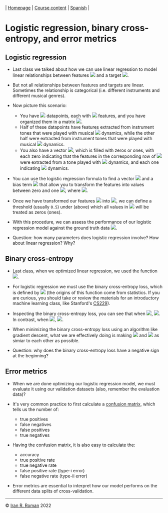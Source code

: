 | [Homepage](https://dl4genaudio.github.io) | [Course content](https://dl4genaudio.github.io/#course-content) | [Spanish](https://dl4genaudio-github-io.translate.goog/?_x_tr_sl=en&_x_tr_tl=es&_x_tr_hl=en-US) |

# Logistic regression, binary cross-entropy, and error metrics

## Logistic regression

* Last class we talked about how we can use linear regression to model linear relationships between features <img src="https://render.githubusercontent.com/render/math?math=X \in \mathbb{R}^{N\times D}"> and a target <img src="https://render.githubusercontent.com/render/math?math=Y \in \mathbb{R}^{N}">.

* But not all relationships between features and targets are linear. Sometimes the relationship is categorical (i.e. different instruments and different musical genres).

* Now picture this scenario:
    * You have <img src="https://render.githubusercontent.com/render/math?math=N"> datapoints, each with <img src="https://render.githubusercontent.com/render/math?math=D"> features, and you have organized them in a matrix <img src="https://render.githubusercontent.com/render/math?math=X \in \mathbb{R}^{N\times D}">.
    * Half of these datapoints have features extracted from instrument tones that were played with musical <img src="https://render.githubusercontent.com/render/math?math=pp"> dynamics, while the other half were extracted from instrument tones that were played with musical <img src="https://render.githubusercontent.com/render/math?math=ff"> dynamics. 
    * You also have a vector <img src="https://render.githubusercontent.com/render/math?math=Y \in \mathbb{R}^{N}">, which is filled with zeros or ones, with each zero indicating that the features in the corresponding row of <img src="https://render.githubusercontent.com/render/math?math=X \in \mathbb{R}^{N\times D}"> were extracted from a tone played with <img src="https://render.githubusercontent.com/render/math?math=pp"> dynamics, and each one indicating <img src="https://render.githubusercontent.com/render/math?math=ff"> dynamics.

* You can use the logistic regression formula to find a vector <img src="https://render.githubusercontent.com/render/math?math=w \in \mathbb{R}^{D}"> and a bias term <img src="https://render.githubusercontent.com/render/math?math=b \in \mathbb{R}^{1}"> that allow you to transform the features into values between zero and one <img src="https://render.githubusercontent.com/render/math?math=\hat{y} = \sigma(\theta) = \frac{1}{1+e^{-\theta}} \in \mathbb{R}^{N}">, where <img src="https://render.githubusercontent.com/render/math?math=\theta = Xw %2B b">.

* Once we have transformed our features <img src="https://render.githubusercontent.com/render/math?math=X"> into <img src="https://render.githubusercontent.com/render/math?math=\theta = \hat{y}">, we can define a threshold (usually `0.5`) under (above) which all values in <img src="https://render.githubusercontent.com/render/math?math=\hat{y}"> will be treated as zeros (ones). 

* With this procedure, we can assess the performance of our logistic regression model against the ground truth data <img src="https://render.githubusercontent.com/render/math?math=y">.

* Question: how many parameters does logistic regression involve? How about linear regression? Why?

## Binary cross-entropy

* Last class, when we optimized linear regression, we used the function <img src="https://render.githubusercontent.com/render/math?math=J = \frac{1}{2}\frac{1}{N} \sum_1^N (y_i - \hat{y_i})^2">.

* For logistic regression we must use the binary cross-entropy loss, which is defined by <img src="https://render.githubusercontent.com/render/math?math=J = -\frac{1}{N} \sum{i=1}^{N} y_i log(\hat{y}_i) %2B (1-y_i)log(1-\hat{y}_i)"> (the origins of this function come from statistics. If you are curious, you should take or review the materials for an introductory machine learning class, like Stanford's [CS229](https://cs229.stanford.edu/notes2021fall/cs229-notes1.pdf)).

* Inspecting the binary cross-entropy loss, you can see that when <img src="https://render.githubusercontent.com/render/math?math=y_i=0">, <img src="https://render.githubusercontent.com/render/math?math=J = -\frac{1}^{N} \sum{i=1}{N} (1-y_i)log(1-\hat{y}_i)">. In contrast, when <img src="https://render.githubusercontent.com/render/math?math=y_i=1">, <img src="https://render.githubusercontent.com/render/math?math=J = -\frac{1}{N} \sum{i=1}^{N} y_ilog(\hat{y}_i)">.

* When minimizing the binary cross-entropy loss using an algorithm like gradient descent, what we are effectively doing is making <img src="https://render.githubusercontent.com/render/math?math=y"> and <img src="https://render.githubusercontent.com/render/math?math=\hat{y}"> as simiar to each other as possible.

* Question: why does the binary cross-entropy loss have a negative sign at the beginning?

## Error metrics

* When we are done optimizing our logistic regression model, we must evaluate it using our validation datasets (also, remember the evaluation data)?

* It's very common practice to first calculate a [confusion matrix](https://en.wikipedia.org/wiki/Confusion_matrix), which tells us the number of:
    * true positives
    * false negatives
    * false positives
    * true negatives

* Having the confusion matrix, it is also easy to calculate the:
    * accuracy
    * true positive rate
    * true negative rate
    * false positive rate (type-i error)
    * false negative rate (type-ii error)

* Error metrics are essential to interpret how our model performs on the different data splits of cross-validation.


___

&copy; [Iran R. Roman](https://iranroman.github.io) 2022
